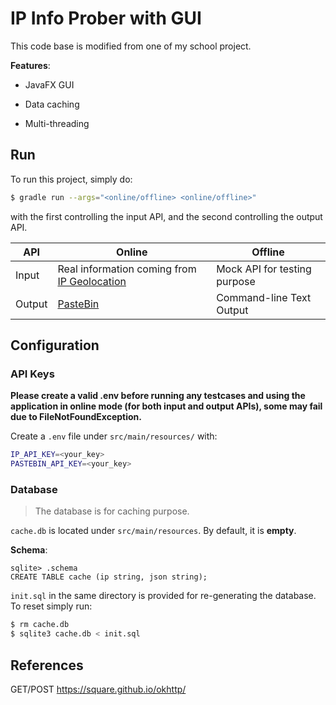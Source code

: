 # IP Info Prober with GUI

This code base is modified from one of my school project.

**Features**:

* JavaFX GUI

* Data caching
* Multi-threading

## Run

To run this project, simply do:

```bash
$ gradle run --args="<online/offline> <online/offline>"
```

with the first controlling the input API, and the second controlling the output API.

| API    | Online                                          | Offline                      |
| ------ | ----------------------------------------------- | ---------------------------- |
| Input  | Real information coming from [IP Geolocation](https://www.abstractapi.com/ip-geolocation-api) | Mock API for testing purpose |
| Output | [PasteBin](https://pastebin.com/doc_api)                                    | Command-line Text Output     |

## Configuration

### API Keys
**Please create a valid .env before running any testcases and using the application in online mode (for both input and output APIs), some may fail due to FileNotFoundException.**

Create a `.env` file under `src/main/resources/` with:
```bash
IP_API_KEY=<your_key>
PASTEBIN_API_KEY=<your_key>
```

### Database

> The database is for caching purpose.

`cache.db` is located under `src/main/resources`. By default, it is **empty**.

**Schema**:
```
sqlite> .schema
CREATE TABLE cache (ip string, json string);
```

`init.sql` in the same directory is provided for re-generating the database. To reset simply run:
```bash
$ rm cache.db
$ sqlite3 cache.db < init.sql
```

## References
GET/POST https://square.github.io/okhttp/
